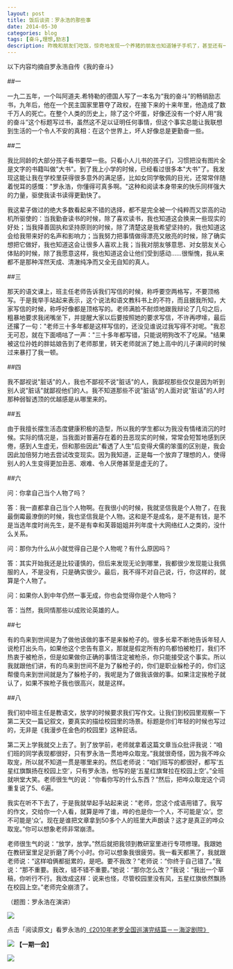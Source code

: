 ```yaml
---
layout: post
title: 饭后谈资：罗永浩的那些事
date: 2014-05-30
categories: blog
tags: [奋斗,理想,励志]
description: 昨晚和朋友们吃饭，惊奇地发现一个养猪的朋友也知道锤子手机了，甚至还有一位说起了老罗的段子，当时我十分愧疚地发现，虽然我已经读过罗永浩的自传，但是我竟然一个都想不起来，于是第二天我将这本书又看了一遍，将一些小段子整理出来，方便吃饭的时候吹吹牛逼。
---
```



以下内容均摘自罗永浩自传《我的奋斗》

##一

一九二五年，一个叫阿道夫.希特勒的德国人写了一本名为“我的奋斗”的畅销励志书，九年后，他在一个民主国家里篡夺了政权，在接下来的十来年里，他造成了数千万人的死亡。在整个人类的历史上，除了这个坏蛋，好像还没有一个好人用“我的奋斗”这个标题写过书，虽然这不足以证明任何事情，但这个事实总能让我联想到生活的一个令人不安的真相：在这个世界上，坏人好像总是更勤奋一些。

##二

我比同龄的大部分孩子看书要早一些。只看小人儿书的孩子们，习惯把没有图片全是文字的书籍叫做"大书"。到了我上小学的时候，已经看过很多本"大书"了。我发现这能让我在学校里获得很多意外的满足感，比如女同学敬佩的目光，还常常伴随着悦耳的感慨："罗永浩，你懂得可真多啊。"这种和阅读本身带来的快乐同样强大的力量，驱使我读书读得更勤快了。

我这辈子做过的绝大多数看起来不错的选择，都不是完全被一个纯粹而又崇高的动机所驱使的：当我勤奋读书的时候，除了喜欢读书，我也知道这会换来一些现实的好处；当我择善固执和坚持原则的时候，除了清楚这是我希望坚持的，我也知道这会给我带来好的名声和影响力；当我努力把事情做得漂亮又敞亮的时候，除了确实想把它做好，我也知道这会让很多人喜欢上我；当我对朋友够意思、对女朋友关心体贴的时候，除了我愿意这样，我也知道这会让他们受到感动……很惭愧，我从来都不是那种浑然天成、清澈纯净而又全无自知的真人。


##三

那天的语文课上，班主任老师告诉我们写信的时候，称呼要空两格写，不要顶格写。于是我举手站起来表示，这个说法和语文教科书上的不符，而且据我所知，大家写信的时候，称呼好像都是顶格写的。老师满脸不耐烦地跟我辩论了几句之后，粗暴地要求我闭嘴坐下，并提醒大家以后要按照她的要求写信，不许再啰嗦，最后还撂了一句："老师三十多年都是这样写信的，还没见谁说过我写得不对呢。"我忍无可忍，就在下面嘀咕了一声："三十多年都写错，只能说明狗改不了吃屎。"结果被这位孙姓的胖姑娘告到了老师那里，转天老师就派了她上高中的儿子课间的时候过来暴打了我一顿。

##四

我不鄙视说"脏话"的人，我也不鄙视不说"脏话"的人，我鄙视那些仅仅是因为听到别人说"脏话"就鄙视他们的人。我不知道那些不说"脏话"的人面对说"脏话"的人时那种弱智透顶的优越感是从哪里来的。

##五

由于我擅长摆生活态度健康积极的造型，所以我的学生都以为我没有情绪消沉的时候。实际的情况是，当我面对普遍存在着的丑恶现实的时候，常常会短暂地感到厌倦，感到人生虚无，但和那些因此"看透了人生"后变得犬儒的笨蛋的区别是，我会因此加倍努力地去尝试改变现实。因为我知道，正是每一个放弃了理想的人，使得别人的人生变得更加丑恶、艰难、令人厌倦甚至是虚无的了。

##六

问：你拿自己当个人物了吗？

答：我一直都拿自己当个人物啊。在我很小的时候，我就坚信我是个人物了，在我最倒霉最潦倒的时候，我也坚信我是个人物。这和是不是成名，是不是有钱，是不是当选年度时尚先生，是不是有幸和芙蓉姐姐并列年度十大网络红人之类的，没什么关系。

问：那你为什么从小就觉得自己是个人物呢？有什么原因吗？

答：其实开始我还是比较谨慎的，但后来发现无论到哪里，我都很少发现能让我佩服的人，不是没有，只是确实很少。最后，我不得不对自己说，行，你这样的，就算是个人物了。

问：如果你人到中年仍然一事无成，你也会觉得你是个人物吗？

答：当然，我同情那些以成败论英雄的人。

##七

有的鸟来到世间是为了做他该做的事不是来躲枪子的。很多长辈不断地告诉年轻人说枪打出头鸟，如果他这个忠告有意义，那就是假定所有的鸟都怕被枪打，我们不热衷于被枪杀，但是如果做你正确的事情注定被枪杀，你只能接受这个事实。所以我就跟他们讲，有的鸟来到世间不是为了躲枪子的，你们是职业躲枪子的，你们这帮傻鸟来到世间就是为了躲枪子的，我呢是为了做我该做的事。如果注定挨枪子就认了，如果不挨枪子我也很高兴，就是这样。

##八

我们初中班主任是教语文，放学的时候要求我们写作文。让我们到校园里观察一下第二天交一篇记叙文，要真实的描绘校园里的场景。标题是你们年轻的时候也写过的，无非是《我漫步在金色的校园里》这种屁话。 

第二天上学我就交上去了。到了放学前，老师就拿着这篇文章当众批评我说：“咱们班的同学表现都很好，只有罗永浩一贯地哗众取宠。”我就很奇怪，因为我不哗众取宠，所以就不知道一贯是哪里来的。然后老师说：“咱们班写的都很好，都写‘五星红旗飘扬在校园上空’，只有罗永浩，他写的是‘五星红旗耷拉在校园上空’。”全班就哄堂大笑。老师很生气的说：“你看你写的什么东西？”然后，把哗众取宠这个词重复说了5、6遍。 

我实在听不下去了，于是我就举起手站起来说：“老师，您这个成语用错了。我写的作文，交给你一个人看，就算是哗了谁，哗的也是你一个人，不可能是‘众’。您不可能是‘众’。现在是谁把文章拿到50多个人的班里大声朗读？这才是真正的哗众取宠。”你可以想象老师非常崩溃。 

老师很生气的说：“放学，放学。”然后就把我领到教研室里进行专项修理。我跟她在教研室里足足折磨了两个小时。你可以想象我很疲劳。我一看天都黑了，我就跟老师说：“这样咱俩都挺累的，是吧。要不我改？”老师说：“你终于自己错了。”我说：“那不重要。我改，错不错不重要。”她说：“那你怎么改？”我说：“我出一个草稿，你听行不行。我改成这样：说来也怪，尽管校园里没有风，五星红旗依然飘扬在校园上空。”老师完全崩溃了。

（题图：罗永浩在演讲）

![](http://pic.yupoo.com/vankos_v/DMJiv6i8/mHDSX.png)

点击「阅读原文」看罗永浩的[《2010年老罗全国巡演完结篇－－海淀剧院》](http://v.youku.com/v_show/id_XMjI2MjU3MDMy.html?from=y1.2-1-87.3.6-1.1-1-1-5)

![](http://pic.yupoo.com/vankos_v/DMJgUjgl/8Rvrt.png)
**【一期一会】**

![](http://www.shjinganlib.net/userfiles/Image/97872220643311741895-fm.jpg)

